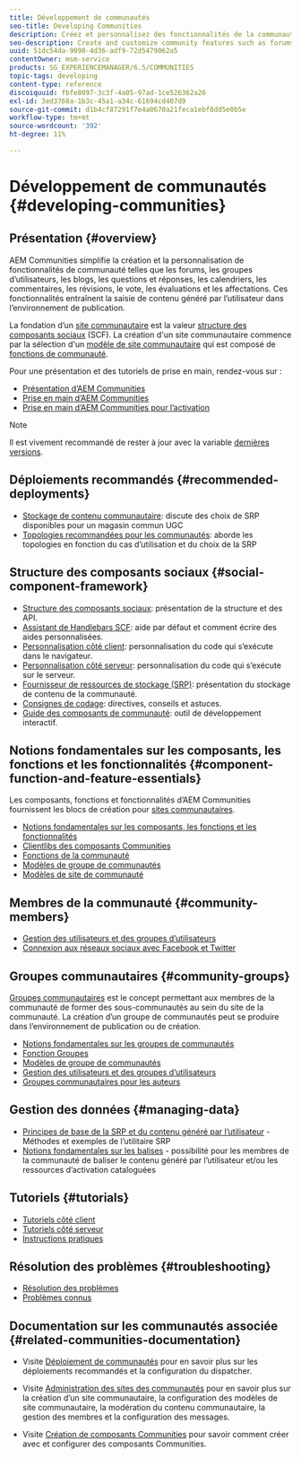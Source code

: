 ```yaml
---
title: Développement de communautés
seo-title: Developing Communities
description: Créez et personnalisez des fonctionnalités de la communauté telles que des forums, des groupes d’utilisateurs, etc.
seo-description: Create and customize community features such as forums, user groups, and more
uuid: 51dc54da-9090-4d36-adf9-72d5479062a5
contentOwner: msm-service
products: SG_EXPERIENCEMANAGER/6.5/COMMUNITIES
topic-tags: developing
content-type: reference
discoiquuid: fbfe8097-3c3f-4a05-97ad-1ce526362a26
exl-id: 3ed3768a-1b3c-45a1-a34c-61694cd407d9
source-git-commit: d1b4cf87291f7e4a0670a21feca1ebf8dd5e0b5e
workflow-type: tm+mt
source-wordcount: '392'
ht-degree: 11%

---
```


# Développement de communautés  {#developing-communities}

## Présentation {#overview}

AEM Communities simplifie la création et la personnalisation de fonctionnalités de communauté telles que les forums, les groupes d’utilisateurs, les blogs, les questions et réponses, les calendriers, les commentaires, les révisions, le vote, les évaluations et les affectations. Ces fonctionnalités entraînent la saisie de contenu généré par l’utilisateur dans l’environnement de publication.

La fondation d’un [site communautaire](overview.md#communitiessites) est la valeur [structure des composants sociaux](scf.md) (SCF). La création d&#39;un site communautaire commence par la sélection d&#39;un [modèle de site communautaire](sites-console.md) qui est composé de [fonctions de communauté](functions.md).

Pour une présentation et des tutoriels de prise en main, rendez-vous sur :

* [Présentation d’AEM Communities](overview.md)
* [Prise en main d’AEM Communities](getting-started.md)
* [Prise en main d’AEM Communities pour l’activation](getting-started-enablement.md)

>[!NOTE]
> 
>Il est vivement recommandé de rester à jour avec la variable [dernières versions](deploy-communities.md#latest-releases).

## Déploiements recommandés {#recommended-deployments}

* [Stockage de contenu communautaire](working-with-srp.md): discute des choix de SRP disponibles pour un magasin commun UGC
* [Topologies recommandées pour les communautés](topologies.md): aborde les topologies en fonction du cas d’utilisation et du choix de la SRP

## Structure des composants sociaux {#social-component-framework}

* [Structure des composants sociaux](scf.md): présentation de la structure et des API.
* [Assistant de Handlebars SCF](handlebars-helpers.md): aide par défaut et comment écrire des aides personnalisées.
* [Personnalisation côté client](client-customize.md): personnalisation du code qui s’exécute dans le navigateur.
* [Personnalisation côté serveur](server-customize.md): personnalisation du code qui s’exécute sur le serveur.
* [Fournisseur de ressources de stockage (SRP)](srp.md): présentation du stockage de contenu de la communauté.
* [Consignes de codage](code-guide.md): directives, conseils et astuces.
* [Guide des composants de communauté](components-guide.md): outil de développement interactif.

## Notions fondamentales sur les composants, les fonctions et les fonctionnalités {#component-function-and-feature-essentials}

Les composants, fonctions et fonctionnalités d’AEM Communities fournissent les blocs de création pour [sites communautaires](sites-console.md).

* [Notions fondamentales sur les composants, les fonctions et les fonctionnalités](essentials.md)
* [Clientlibs des composants Communities](clientlibs.md)
* [Fonctions de la communauté](functions.md)
* [Modèles de groupe de communautés](tools-groups.md)
* [Modèles de site de communauté](sites.md)

## Membres de la communauté {#community-members}

* [Gestion des utilisateurs et des groupes d’utilisateurs](users.md)
* [Connexion aux réseaux sociaux avec Facebook et Twitter](social-login.md)

## Groupes communautaires {#community-groups}

[Groupes communautaires](overview.md#communitygroups) est le concept permettant aux membres de la communauté de former des sous-communautés au sein du site de la communauté. La création d’un groupe de communautés peut se produire dans l’environnement de publication ou de création.

* [Notions fondamentales sur les groupes de communautés](essentials-groups.md)
* [Fonction Groupes](functions.md#groups-function)
* [Modèles de groupe de communautés](tools-groups.md)
* [Gestion des utilisateurs et des groupes d’utilisateurs](users.md)
* [Groupes communautaires pour les auteurs](creating-groups.md)

## Gestion des données {#managing-data}

* [Principes de base de la SRP et du contenu généré par l’utilisateur](srp-and-ugc.md) - Méthodes et exemples de l’utilitaire SRP
* [Notions fondamentales sur les balises](tag.md) - possibilité pour les membres de la communauté de baliser le contenu généré par l’utilisateur et/ou les ressources d’activation cataloguées

## Tutoriels {#tutorials}

* [Tutoriels côté client](tutorials.md#client-side-customization)
* [Tutoriels côté serveur](tutorials.md#server-side-customization)
* [Instructions pratiques](tutorials.md#how-to-instructions)

## Résolution des problèmes {#troubleshooting}

* [Résolution des problèmes](troubleshooting.md)
* [Problèmes connus](/help/release-notes/release-notes.md)

## Documentation sur les communautés associée {#related-communities-documentation}

* Visite [Déploiement de communautés](deploy-communities.md) pour en savoir plus sur les déploiements recommandés et la configuration du dispatcher.

* Visite [Administration des sites des communautés](administer-landing.md) pour en savoir plus sur la création d’un site communautaire, la configuration des modèles de site communautaire, la modération du contenu communautaire, la gestion des membres et la configuration des messages.

* Visite [Création de composants Communities](author-communities.md) pour savoir comment créer avec et configurer des composants Communities.
